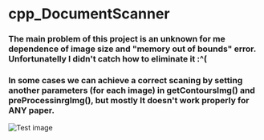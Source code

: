 # cpp_DocumentScanner
### The main problem of this project is an unknown for me dependence of image size and "memory out of bounds" error. Unfortunatelly I didn't catch how to eliminate it :^(
### In some cases we can achieve a correct scaning by setting another parameters (for each image) in getContoursImg() and preProcessinrgImg(), but mostly It doesn't work properly for ANY paper.
<image src="cpp_DocumentScanner/CppDocScanner/test1_img.jpg" alt="Test image">
